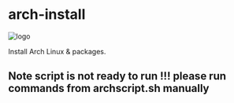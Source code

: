 # arch-install

![logo](https://github.com/ash91/arch-install/assets/6077624/c602bd53-0140-438d-b581-e13141ed14c6)


Install Arch Linux & packages.

## Note script is not ready to run !!! please run commands from archscript.sh manually
